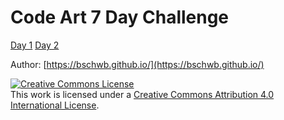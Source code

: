 # Code Art 7 Day Challenge

[Day 1](day1/index.html)
[Day 2](day2/index.html)

Author: [https://bschwb.github.io/](https://bschwb.github.io/)

<a rel="license" href="http://creativecommons.org/licenses/by/4.0/"><img alt="Creative Commons License" style="border-width:0" src="https://i.creativecommons.org/l/by/4.0/88x31.png" /></a><br />This work is licensed under a <a rel="license" href="http://creativecommons.org/licenses/by/4.0/">Creative Commons Attribution 4.0 International License</a>.
